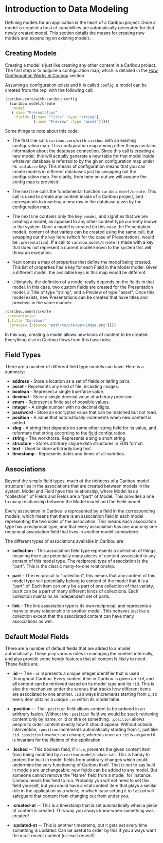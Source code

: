 # Introduction to Data Modeling

Defining models for an application is the heart of a Caribou project.  Once a
model is created a host of capabilities are automatically generated for that
newly created model.  This section details the means for creating new models and
expanding on existing models.

## Creating Models

Creating a model is just like creating any other content in a Caribou project.
The first step is to acquire a configuration map, which is detailed in the
[How Configuration Works in Caribou](configuring.md)
section.  

Assuming a configuration exists and it is called `config`, a model can be
created from the repl with the following call:

```clj
(caribou.core/with-caribou config 
  (caribou.model/create 
   :model
   {:name "Presentation"
    :fields [{:name "Title" :type "string"}
             {:name "Preview" :type "asset"}]}))
```

Some things to note about this code:

* The first line calls `caribou.core/with-caribou` with an existing 
 configuration map.  This configuration map among other things contains 
information about the database connection.  Since this call is creating a new 
model, this will actually generate a new table for that model inside whatever 
database is referred to by the given configuration map under its `:database` 
key.  This means of configuration means that you can create models in different 
databases just by swapping out the configuration map.  For clarity, from here on 
out we will assume the config map is provided.

* The next line calls the fundamental function `caribou.model/create`.  This 
call is used to create any content inside of a Caribou project, and corresponds 
to inserting a new row in the database given by the configuration map.

* The next line contains only the key `:model`, and signifies that we are 
creating a model, as opposed to any other content type currently known to the 
system.  Once a model is created (in this case the Presentation model), content 
of that variety can be created using the same call, but swapping out the key 
here (which for the case of Presentations, would be `:presentation`).  If a call 
to `caribou.model/create` is made with a key that does not represent a current 
model known to the system this will throw an exception.

* Next comes a map of properties that define the model being created.  This list 
of properties has a key for each Field in the Model model.  Given a different 
model, the available keys in this map would be different.

* Ultimately, the definition of a model really depends on the fields in that 
model.  In this case, two custom fields are created for the Presentation model, 
a Title of type "string", and a Preview of type "asset".  Once this model 
exists, new Presentations can be created that have titles and previews in the 
same manner:

```clj
(caribou.model/create 
 :presentation
 {:title "Caribou!"
  :preview {:source "path/to/preview/image.png"}}))
```

In this way, creating a model allows new kinds of content to be created.
Everything else in Caribou flows from this basic idea.

## Field Types

There are a number of different field type models can have.  Here is a summary:

* **address** - Store a location as a set of fields or lat/lng pairs.
* **asset** - Represents any kind of file, including images.
* **boolean** - Represent a single true/false value.
* **decimal** - Store a single decimal value of arbitrary precision.
* **enum** - Represent a finite set of possible values.
* **integer** - A single number with no decimal digits.
* **password** - Store an encrypted value that can be matched but not read.
* **position** - A value that automatically increments when new content is added.
* **slug** - A string that depends on some other string field for its value, and
    reformats that string according to the [field](models.md) configuration.
* **string** - The workhorse.  Represents a single short string.
* **structure** - Stores arbitrary clojure data structures in EDN format.  
* **text** - Used to store arbitrarily long text.  
* **timestamp** - Represents dates and times of all varieties.

## Associations

Beyond the simple field types, much of the richness of a Caribou model structure
lies in the associations that are created between models in the system.  Model
and Field have this relationship, where Model has a "collection" of Fields and
Fields are a "part" of Model.  This provides a one to many relationship between
the Model model and the Field model.

Every association in Caribou is represented by a field in the corresponding
models, which means that there is an association field in each model
representing the two sides of the association.  This means each association type
has a reciprocal type, and that every association has one and only one
reciprocal association field that lives in another model somewhere.

The different types of associations available in Caribou are:

* **collection** - This association field type represents a collection of 
    things, meaning there are potentially many pieces of content associated to 
    any content of this model type.  The reciprocal type of association is the 
    "part".  This is the classic many-to-one relationship.
    
* **part** - The reciprocal to "collection", this means that any content of this 
    model type will potentially belong to content of the model that it is a 
    "part" of.  Each item can only be a part of one collection of that variety, 
    but it can be a part of many different kinds of collections.  Each 
    collection maintains an independent set of parts.  
    
* **link** - The link association type is its own reciprocal, and represents a 
    many to many relationship to another model.  This behaves just like a 
    collection except that the associated content can have many associations as 
    well.

## Default Model Fields

There are a number of default fields that are added to a model automatically.
These play various roles in managing the content internally, and also provide
some handy features that all content is likely to need.  These fields are:

* **:id** -- The `:id` represents a unique integer identifier that is used 
    throughout Caribou.  Every content item in Caribou is given an `:id`, and 
    all content can be retrieved based on its model type and its `:id`.  This is 
    also the mechanism under the scenes that tracks how different items are 
    associated to one another.  `:id` always increments starting from `1`, so 
    every item obtains a unique `:id` within its model table.

* **:position** -- The `:position` field allows content to be ordered in an 
    arbitrary fasion.  Without the `:position` field we would be stuck 
    retrieving content only by name, or id or title or something.  `:position` 
    allows people to order content exactly how it should appear.  Without 
    outside intervention, `:position` increments automatically starting from 
    `1`, just like `:id`.  `:position` however can change, whereas once an `:id` 
    is acquired it is invariant for the lifetime of the application.

* **:locked** -- This boolean field, if `true`, prevents the given content item 
    from being modified by a `caribou.model/update` call.  This is handy to 
    protect the built in model fields from arbitrary changes which could 
    undermine the very functioning of Caribou itself.  That is not to say built 
    in models are unchangeable: new fields can be added to any model.  But 
    someone cannot remove the "Name" field from a model, for instance.  Caribou 
    needs this field to run.  Probably you will not need to set this field 
    yourself, but you could have a vital content item that plays a similar role 
    in the application as a whole, in which case setting it to `locked` will 
    safeguard that content from changing out from under you.

* **:created-at** -- This is a timestamp that is set automatically when a piece 
    of content is created.  This way you always know when something was created!

* **:updated-at** -- This is another timestamp, but it gets set every time 
    something is updated.  Can be useful to order by this if you always want the 
    most recent content (or least recent!)

